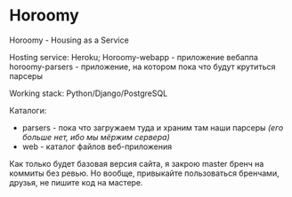 # Horoomy
Horoomy - Housing as a Service

Hosting service: Heroku; 
Horoomy-webapp - приложение вебаппа
horoomy-parsers - приложение, на котором пока что будут крутиться парсеры

Working stack:
Python/Django/PostgreSQL


Каталоги:
- parsers - пока что загружаем туда и храним там наши парсеры *(его больше нет, ибо мы мёржим сервера)*
- web - каталог файлов веб-приложения

Как только будет базовая версия сайта, я закрою master бренч на коммиты без ревью.
Но вообще, привыкайте пользоваться бренчами, друзья, не пишите код на мастере.

